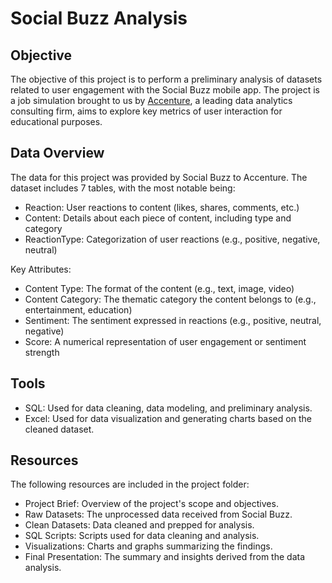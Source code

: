 # Social Buzz Analysis

## Objective
The objective of this project is to perform a preliminary analysis of datasets related to user engagement with the Social Buzz mobile app. The project is a job simulation brought to us by [Accenture](https://www.theforage.com/simulations/accenture-nam/data-analytics-mmlb), a leading data analytics consulting firm, aims to explore key metrics of user interaction for educational purposes.

## Data Overview
The data for this project was provided by Social Buzz to Accenture. The dataset includes 7 tables, with the most notable being:

- Reaction: User reactions to content (likes, shares, comments, etc.)
- Content: Details about each piece of content, including type and category
- ReactionType: Categorization of user reactions (e.g., positive, negative, neutral)

Key Attributes:
- Content Type: The format of the content (e.g., text, image, video)
- Content Category: The thematic category the content belongs to (e.g., entertainment, education)
- Sentiment: The sentiment expressed in reactions (e.g., positive, neutral, negative)
- Score: A numerical representation of user engagement or sentiment strength

## Tools
- SQL: Used for data cleaning, data modeling, and preliminary analysis.
- Excel: Used for data visualization and generating charts based on the cleaned dataset.

## Resources
The following resources are included in the project folder:

- Project Brief: Overview of the project's scope and objectives.
- Raw Datasets: The unprocessed data received from Social Buzz.
- Clean Datasets: Data cleaned and prepped for analysis.
- SQL Scripts: Scripts used for data cleaning and analysis.
- Visualizations: Charts and graphs summarizing the findings.
- Final Presentation: The summary and insights derived from the data analysis.


